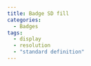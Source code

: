 ```yaml
---
title: Badge SD fill
categories:
  - Badges
tags:
  - display
  - resolution
  - "standard definition"
---
```

